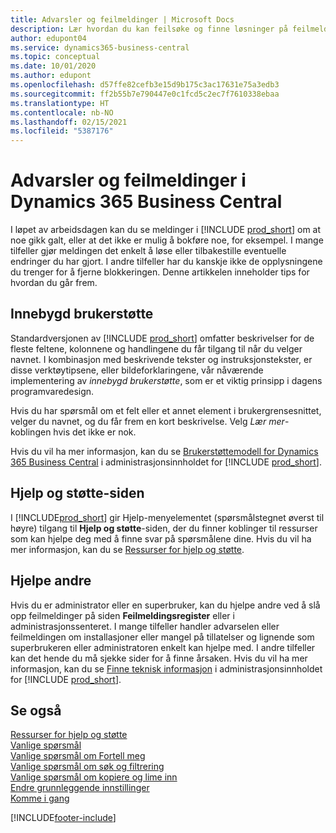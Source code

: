 ```yaml
---
title: Advarsler og feilmeldinger | Microsoft Docs
description: Lær hvordan du kan feilsøke og finne løsninger på feilmeldinger når du arbeider i Business Central.
author: edupont04
ms.service: dynamics365-business-central
ms.topic: conceptual
ms.date: 10/01/2020
ms.author: edupont
ms.openlocfilehash: d57ffe82cefb3e15d9b175c3ac17631e75a3edb3
ms.sourcegitcommit: ff2b55b7e790447e0c1fcd5c2ec7f7610338ebaa
ms.translationtype: HT
ms.contentlocale: nb-NO
ms.lasthandoff: 02/15/2021
ms.locfileid: "5387176"
---
```

# <a name="warnings-and-error-messages-in-dynamics-365-business-central"></a>Advarsler og feilmeldinger i Dynamics 365 Business Central

I løpet av arbeidsdagen kan du se meldinger i [!INCLUDE [prod_short](includes/prod_short.md)] om at noe gikk galt, eller at det ikke er mulig å bokføre noe, for eksempel. I mange tilfeller gjør meldingen det enkelt å løse eller tilbakestille eventuelle endringer du har gjort. I andre tilfeller har du kanskje ikke de opplysningene du trenger for å fjerne blokkeringen. Denne artikkelen inneholder tips for hvordan du går frem.  

## <a name="in-product-user-assistance"></a>Innebygd brukerstøtte

Standardversjonen av [!INCLUDE [prod_short](includes/prod_short.md)] omfatter beskrivelser for de fleste feltene, kolonnene og handlingene du får tilgang til når du velger navnet. I kombinasjon med beskrivende tekster og instruksjonstekster, er disse verktøytipsene, eller bildeforklaringene, vår nåværende implementering av *innebygd brukerstøtte*, som er et viktig prinsipp i dagens programvaredesign.  

Hvis du har spørsmål om et felt eller et annet element i brukergrensesnittet, velger du navnet, og du får frem en kort beskrivelse. Velg *Lær mer*-koblingen hvis det ikke er nok.  

Hvis du vil ha mer informasjon, kan du se [Brukerstøttemodell for Dynamics 365 Business Central](/dynamics365/business-central/dev-itpro/user-assistance) i administrasjonsinnholdet for [!INCLUDE [prod_short](includes/prod_short.md)].  

## <a name="help-and-support-page"></a>Hjelp og støtte-siden

I [!INCLUDE[prod_short](includes/prod_short.md)] gir Hjelp-menyelementet (spørsmålstegnet øverst til høyre) tilgang til **Hjelp og støtte**-siden, der du finner koblinger til ressurser som kan hjelpe deg med å finne svar på spørsmålene dine. Hvis du vil ha mer informasjon, kan du se [Ressurser for hjelp og støtte](product-help-and-support.md).  

## <a name="help-others"></a>Hjelpe andre

Hvis du er administrator eller en superbruker, kan du hjelpe andre ved å slå opp feilmeldinger på siden **Feilmeldingsregister** eller i administrasjonssenteret. I mange tilfeller handler advarselen eller feilmeldingen om installasjoner eller mangel på tillatelser og lignende som superbrukeren eller administratoren enkelt kan hjelpe med. I andre tilfeller kan det hende du må sjekke sider for å finne årsaken. Hvis du vil ha mer informasjon, kan du se [Finne teknisk informasjon](/dynamics365/business-central/dev-itpro/administration/manage-technical-support#finding-technical-information) i administrasjonsinnholdet for [!INCLUDE [prod_short](includes/prod_short.md)].  

## <a name="see-also"></a>Se også

[Ressurser for hjelp og støtte](product-help-and-support.md)  
[Vanlige spørsmål](across-faq.md)  
[Vanlige spørsmål om Fortell meg](ui-search-faq.md)  
[Vanlige spørsmål om søk og filtrering](ui-search-filter-faq.md)  
[Vanlige spørsmål om kopiere og lime inn](faq-copy-paste.yml)  
[Endre grunnleggende innstillinger](ui-change-basic-settings.md)  
[Komme i gang](product-get-started.md)  


[!INCLUDE[footer-include](includes/footer-banner.md)]